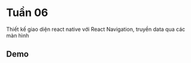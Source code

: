 
# Tuần 06

Thiết kế giao diện react native với React Navigation, truyền data qua các màn hình

## Demo

